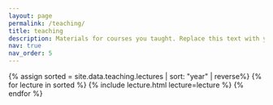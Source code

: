 ```yaml
---
layout: page
permalink: /teaching/
title: teaching
description: Materials for courses you taught. Replace this text with your description.
nav: true
nav_order: 5
---
```

<article>

{% assign sorted = site.data.teaching.lectures | sort: "year" | reverse%}
    {% for lecture in sorted %}
    {% include lecture.html lecture=lecture %}
{% endfor %}

</article>
